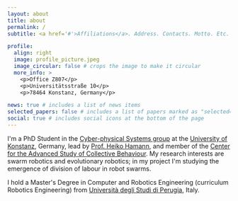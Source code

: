 ```yaml
---
layout: about
title: about
permalink: /
subtitle: <a href='#'>Affiliations</a>. Address. Contacts. Motto. Etc.

profile:
  align: right
  image: profile_picture.jpeg
  image_circular: false # crops the image to make it circular
  more_info: >
    <p>Office Z807</p>
    <p>Universitätsstraße 10</p>
    <p>78464 Konstanz, Germany</p>

news: true # includes a list of news items
selected_papers: false # includes a list of papers marked as "selected={true}"
social: true # includes social icons at the bottom of the page
---
```


I'm a PhD Student in the [Cyber-physical Systems group](https://www.cps.uni-konstanz.de) at the [University of Konstanz](https://www.uni-konstanz.de), Germany, lead by [Prof. Heiko Hamann](https://heikohamann.de), and member of the [Center for the Advanced Study of Collective Behaviour](https://www.exc.uni-konstanz.de/collective-behaviour/). My research interests are swarm robotics and evolutionary robotics; in my project I'm studying the emergence of division of labour in robot swarms.

I hold a Master's Degree in Computer and Robotics Engineering (curriculum Robotics Engineering) from [Università degli Studi di Perugia](https://www.unipg.it/en/), Italy.

<!-- Write your biography here. Tell the world about yourself. Link to your favorite [subreddit](http://reddit.com). You can put a picture in, too. The code is already in, just name your picture `prof_pic.jpg` and put it in the `img/` folder.

Put your address / P.O. box / other info right below your picture. You can also disable any of these elements by editing `profile` property of the YAML header of your `_pages/about.md`. Edit `_bibliography/papers.bib` and Jekyll will render your [publications page](/al-folio/publications/) automatically.

Link to your social media connections, too. This theme is set up to use [Font Awesome icons](https://fontawesome.com/) and [Academicons](https://jpswalsh.github.io/academicons/), like the ones below. Add your Facebook, Twitter, LinkedIn, Google Scholar, or just disable all of them. -->
